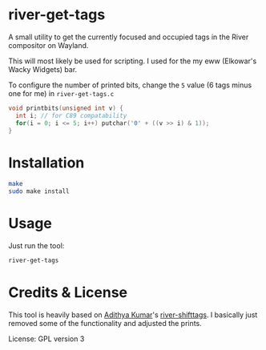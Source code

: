 # river-get-tags

A small utility to get the currently focused and occupied tags in the River compositor on Wayland.

This will most likely be used for scripting. I used for the my eww (Elkowar's Wacky Widgets) bar.

To configure the number of printed bits, change the `5` value (6 tags minus one for me) in `river-get-tags.c`
```c
void printbits(unsigned int v) {
  int i; // for C89 compatability
  for(i = 0; i <= 5; i++) putchar('0' + ((v >> i) & 1));
}
```

# Installation

```sh
make
sudo make install
```

# Usage

Just run the tool:
```sh
river-get-tags
```

# Credits & License

This tool is heavily based on [Adithya Kumar](https://gitlab.com/akumar-xyz)'s [river-shifttags](https://gitlab.com/akumar-xyz/river-shifttags). I basically just removed some of the functionality and adjusted the prints.

License: GPL version 3
